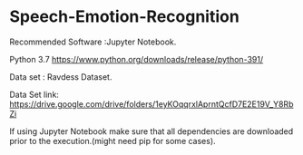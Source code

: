 # Speech-Emotion-Recognition

Recommended Software :Jupyter Notebook.

Python 3.7  https://www.python.org/downloads/release/python-391/

Data set : Ravdess Dataset.  

Data Set link:  https://drive.google.com/drive/folders/1eyKOqqrxlAprntQcfD7E2E19V_Y8RbZi

If using Jupyter Notebook make sure that all dependencies are downloaded prior to the execution.(might need pip for some cases).
